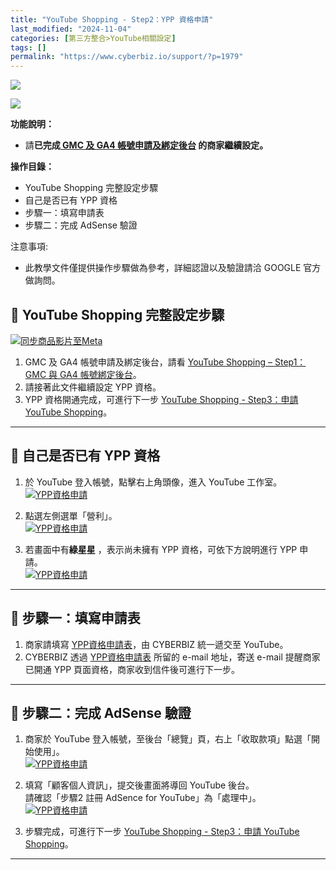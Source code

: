 ```yaml
---
title: "YouTube Shopping - Step2：YPP 資格申請"
last_modified: "2024-11-04"
categories: [第三方整合>YouTube相關設定]
tags: []
permalink: "https://www.cyberbiz.io/support/?p=1979"
---
```


![](https://www.cyberbiz.io/support/wp-content/uploads/適用站別.png)

[![](https://www.cyberbiz.io/support/wp-content/uploads/台灣站.png)](https://www.cyberbiz.io/support/?page_id=2490)

**功能說明：**  

* 請**已完成[ GMC 及 GA4 帳號申請及綁定後台](https://www.cyberbiz.io/support/?p=6118) 的商家繼續設定。**

**操作目錄：**

* YouTube Shopping 完整設定步驟
* 自己是否已有 YPP 資格
* 步驟一：填寫申請表
* 步驟二：完成 AdSense 驗證

注意事項:  

* 此教學文件僅提供操作步驟做為參考，詳細認證以及驗證請洽 GOOGLE 官方做詢問。

## 📌 YouTube Shopping 完整設定步驟


[![同步商品影片至Meta](https://www.cyberbiz.io/support/wp-content/uploads/YouTube-Shopping設定說明02.png)](https://www.cyberbiz.io/support/wp-content/uploads/YouTube-Shopping設定說明02.png)

1. GMC 及 GA4 帳號申請及綁定後台，請看 [YouTube Shopping – Step1：GMC 與 GA4 帳號綁定後台](https://www.cyberbiz.io/support/?p=6118)。
2. 請接著此文件繼續設定 YPP 資格。
3. YPP 資格開通完成，可進行下一步 [YouTube Shopping - Step3：申請 YouTube Shopping](https://www.cyberbiz.io/support/?p=1979)。

* * *

## 📌 自己是否已有 YPP 資格



1. 於 YouTube 登入帳號，點擊右上角頭像，進入 YouTube 工作室。  
[![YPP資格申請](https://www.cyberbiz.io/support/wp-content/uploads/YPP資格申請01.png)](https://www.cyberbiz.io/support/wp-content/uploads/YPP資格申請01.png)



2. 點選左側選單「營利」。  
[![YPP資格申請](https://www.cyberbiz.io/support/wp-content/uploads/YPP資格申請02.png)](https://www.cyberbiz.io/support/wp-content/uploads/YPP資格申請02.png)

3. 若畫面中有**綠星星** ，表示尚未擁有 YPP 資格，可依下方說明進行 YPP 申請。  
[![YPP資格申請](https://www.cyberbiz.io/support/wp-content/uploads/YPP資格申請03.png)](https://www.cyberbiz.io/support/wp-content/uploads/YPP資格申請03.png)

* * *

## 📌 步驟一：填寫申請表



1. 商家請填寫 [ YPP資格申請表](https://docs.google.com/forms/d/e/1FAIpQLSe-0DHZDPQrmLIK76IUcQ-bJJrdLlBzmMejLI_4aLsGKl36lA/viewform)，由 CYBERBIZ 統一遞交至 YouTube。
2. CYBERBIZ 透過 [YPP資格申請表](https://docs.google.com/forms/d/e/1FAIpQLSe-0DHZDPQrmLIK76IUcQ-bJJrdLlBzmMejLI_4aLsGKl36lA/viewform) 所留的 e-mail 地址，寄送 e-mail 提醒商家已開通 YPP 頁面資格，商家收到信件後可進行下一步。

* * *

## 📌 步驟二：完成 AdSense 驗證



1. 商家於 YouTube 登入帳號，至後台「總覽」頁，右上「收取款項」點選「開始使用」。  
[![YPP資格申請](https://www.cyberbiz.io/support/wp-content/uploads/YPP資格申請04.png)](https://www.cyberbiz.io/support/wp-content/uploads/YPP資格申請04.png)

2. 填寫「顧客個人資訊」，提交後畫面將導回 YouTube 後台。  
請確認「步驟2 註冊 AdSence for YouTube」為「處理中」。  
[![YPP資格申請](https://www.cyberbiz.io/support/wp-content/uploads/YPP資格申請05.png)](https://www.cyberbiz.io/support/wp-content/uploads/YPP資格申請05.png)

3. 步驟完成，可進行下一步 [YouTube Shopping - Step3：申請 YouTube Shopping](https://www.cyberbiz.io/support/?p=6149)。

* * *

